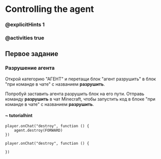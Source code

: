 # Controlling the agent

### @explicitHints 1

### @activities true

## Первое задание

### Разрушение агента

Открой категорию "АГЕНТ" и перетащи блок "агент разрушить" в блок "при команде в чате" с названием **разрушить**.

Попробуй заставить агента разрушить блок на его пути. Отправь команду **разрушить** в чат Minecraft, чтобы запустить код в блоке "при команде в чате" с названием **разрушить**.


#### ~ tutorialhint


```blocks
player.onChat("destroy", function () {
    agent.destroy(FORWARD)
})
```

```template
player.onChat("destroy", function () {
	
})
```
